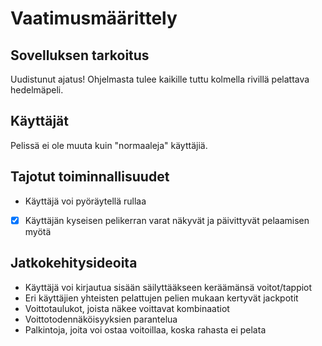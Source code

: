 # Vaatimusmäärittely

## Sovelluksen tarkoitus

Uudistunut ajatus!
Ohjelmasta tulee kaikille tuttu kolmella rivillä pelattava hedelmäpeli. 

## Käyttäjät

Pelissä ei ole muuta kuin "normaaleja" käyttäjiä.

## Tajotut toiminnallisuudet

- Käyttäjä voi pyöräytellä rullaa
- [x] Käyttäjän kyseisen pelikerran varat näkyvät ja päivittyvät pelaamisen myötä 

## Jatkokehitysideoita

- Käyttäjä voi kirjautua sisään säilyttääkseen keräämänsä voitot/tappiot
- Eri käyttäjien yhteisten pelattujen pelien mukaan kertyvät jackpotit
- Voittotaulukot, joista näkee voittavat kombinaatiot
- Voittotodennäköisyyksien parantelua
- Palkintoja, joita voi ostaa voitoillaa, koska rahasta ei pelata

